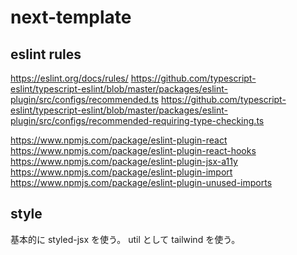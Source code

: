 # next-template

## eslint rules

https://eslint.org/docs/rules/
https://github.com/typescript-eslint/typescript-eslint/blob/master/packages/eslint-plugin/src/configs/recommended.ts
https://github.com/typescript-eslint/typescript-eslint/blob/master/packages/eslint-plugin/src/configs/recommended-requiring-type-checking.ts

https://www.npmjs.com/package/eslint-plugin-react
https://www.npmjs.com/package/eslint-plugin-react-hooks
https://www.npmjs.com/package/eslint-plugin-jsx-a11y
https://www.npmjs.com/package/eslint-plugin-import
https://www.npmjs.com/package/eslint-plugin-unused-imports

## style

基本的に styled-jsx を使う。
util として tailwind を使う。
